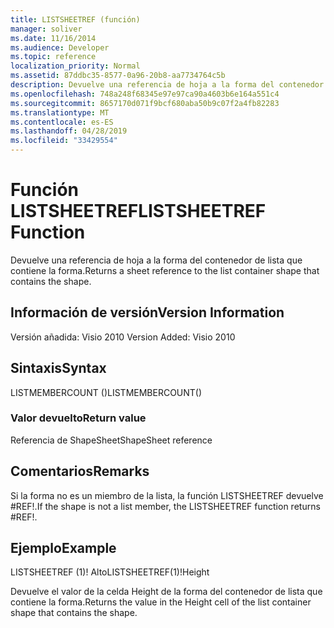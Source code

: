 ```yaml
---
title: LISTSHEETREF (función)
manager: soliver
ms.date: 11/16/2014
ms.audience: Developer
ms.topic: reference
localization_priority: Normal
ms.assetid: 87ddbc35-8577-0a96-20b8-aa7734764c5b
description: Devuelve una referencia de hoja a la forma del contenedor de lista que contiene la forma.
ms.openlocfilehash: 748a248f68345e97e97ca90a4603b6e164a551c4
ms.sourcegitcommit: 8657170d071f9bcf680aba50b9c07f2a4fb82283
ms.translationtype: MT
ms.contentlocale: es-ES
ms.lasthandoff: 04/28/2019
ms.locfileid: "33429554"
---
```

# <a name="listsheetref-function"></a><span data-ttu-id="d06c7-103">Función LISTSHEETREF</span><span class="sxs-lookup"><span data-stu-id="d06c7-103">LISTSHEETREF Function</span></span>

<span data-ttu-id="d06c7-104">Devuelve una referencia de hoja a la forma del contenedor de lista que contiene la forma.</span><span class="sxs-lookup"><span data-stu-id="d06c7-104">Returns a sheet reference to the list container shape that contains the shape.</span></span>
  
## <a name="version-information"></a><span data-ttu-id="d06c7-105">Información de versión</span><span class="sxs-lookup"><span data-stu-id="d06c7-105">Version Information</span></span>

<span data-ttu-id="d06c7-106">Versión añadida: Visio 2010
</span><span class="sxs-lookup"><span data-stu-id="d06c7-106">Version Added: Visio 2010</span></span> 
  
## <a name="syntax"></a><span data-ttu-id="d06c7-107">Sintaxis</span><span class="sxs-lookup"><span data-stu-id="d06c7-107">Syntax</span></span>

<span data-ttu-id="d06c7-108">LISTMEMBERCOUNT ()</span><span class="sxs-lookup"><span data-stu-id="d06c7-108">LISTMEMBERCOUNT()</span></span>
  
### <a name="return-value"></a><span data-ttu-id="d06c7-109">Valor devuelto</span><span class="sxs-lookup"><span data-stu-id="d06c7-109">Return value</span></span>

<span data-ttu-id="d06c7-110">Referencia de ShapeSheet</span><span class="sxs-lookup"><span data-stu-id="d06c7-110">ShapeSheet reference</span></span>
  
## <a name="remarks"></a><span data-ttu-id="d06c7-111">Comentarios</span><span class="sxs-lookup"><span data-stu-id="d06c7-111">Remarks</span></span>

<span data-ttu-id="d06c7-112">Si la forma no es un miembro de la lista, la función LISTSHEETREF devuelve #REF!.</span><span class="sxs-lookup"><span data-stu-id="d06c7-112">If the shape is not a list member, the LISTSHEETREF function returns #REF!.</span></span>
  
## <a name="example"></a><span data-ttu-id="d06c7-113">Ejemplo</span><span class="sxs-lookup"><span data-stu-id="d06c7-113">Example</span></span>

<span data-ttu-id="d06c7-114">LISTSHEETREF (1)! Alto</span><span class="sxs-lookup"><span data-stu-id="d06c7-114">LISTSHEETREF(1)!Height</span></span> 
  
<span data-ttu-id="d06c7-115">Devuelve el valor de la celda Height de la forma del contenedor de lista que contiene la forma.</span><span class="sxs-lookup"><span data-stu-id="d06c7-115">Returns the value in the Height cell of the list container shape that contains the shape.</span></span> 
  

